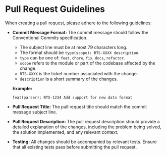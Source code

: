 # Pull Request Guidelines

When creating a pull request, please adhere to the following guidelines:

*   **Commit Message Format:** The commit message should follow the Conventional Commits specification.
    *   The subject line must be at most 79 characters long.
    *   The format should be `type(scope): RTS-XXXX description`.
    *   `type` can be one of: `feat`, `chore`, `fix`, `docs`, `refactor`.
    *   `scope` refers to the module or part of the codebase affected by the change.
    *   `RTS-XXXX` is the ticket number associated with the change.
    *   `description` is a short summary of the changes.

    **Example:**
    ```
    feat(parser): RTS-1234 Add support for new data format
    ```
*   **Pull Request Title:** The pull request title should match the commit message subject line.
*   **Pull Request Description:** The pull request description should provide a detailed explanation of the changes, including the problem being solved, the solution implemented, and any relevant context.
*   **Testing:** All changes should be accompanied by relevant tests. Ensure that all existing tests pass before submitting the pull request.
